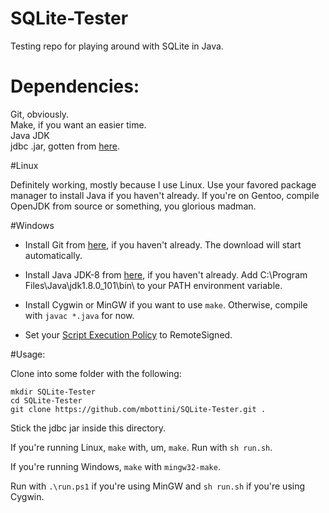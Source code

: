 # SQLite-Tester
Testing repo for playing around with SQLite in Java.

# Dependencies:

Git, obviously.  
Make, if you want an easier time.   
Java JDK  
jdbc .jar, gotten from
[here](https://bitbucket.org/xerial/sqlite-jdbc/downloads).

#Linux 

Definitely working, mostly because I use Linux. Use your favored package manager to install Java if you haven't already.
If you're on Gentoo, compile OpenJDK from source or something, you glorious madman.

#Windows

* Install Git from [here](https://git-scm.com/download/win), if you haven't already. The download will start automatically.

* Install Java JDK-8 from 
[here](http://www.oracle.com/technetwork/java/javase/downloads/jdk8-downloads-2133151.html),
if you haven't already. Add C:\Program Files\Java\jdk1.8.0_101\bin\ to your PATH environment variable.

* Install Cygwin or MinGW if you want to use `make`. Otherwise, compile with
  `javac *.java` for now.

* Set your 
[Script Execution
Policy](https://technet.microsoft.com/en-us/library/ee176961.aspx) to
RemoteSigned.

#Usage:

Clone into some folder with the following:

    mkdir SQLite-Tester 
    cd SQLite-Tester
    git clone https://github.com/mbottini/SQLite-Tester.git .
    
Stick the jdbc jar inside this directory.
    
If you're running Linux, `make` with, um, `make`. Run with `sh run.sh`.

If you're running Windows, `make` with `mingw32-make`.

Run with `.\run.ps1` if you're using MinGW and `sh run.sh` if you're using
Cygwin.
